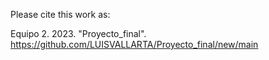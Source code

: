Please cite this work as:

Equipo 2. 2023. "Proyecto_final". https://github.com/LUISVALLARTA/Proyecto_final/new/main
